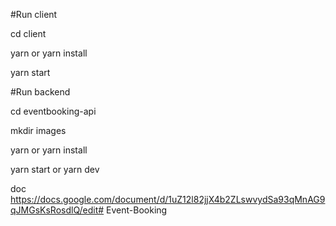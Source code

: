 #Run client

cd client

yarn or yarn install

yarn start

#Run backend

cd eventbooking-api

mkdir images

yarn or yarn install

yarn start or yarn dev


doc https://docs.google.com/document/d/1uZ12l82jjX4b2ZLswvydSa93qMnAG9qJMGsKsRosdlQ/edit# Event-Booking
